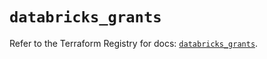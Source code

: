 # `databricks_grants`

Refer to the Terraform Registry for docs: [`databricks_grants`](https://registry.terraform.io/providers/databricks/databricks/1.96.0/docs/resources/grants).
